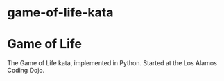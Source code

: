 # game-of-life-kata

Game of Life
==========

The Game of Life kata, implemented in Python. Started at the Los Alamos Coding Dojo.
